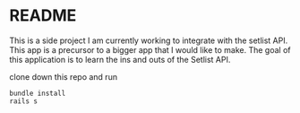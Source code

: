 # README

This is a side project I am currently working to integrate with the setlist API. This app is a precursor to a bigger app that I would like to make. The goal of this application is to learn the ins and outs of the Setlist API.


clone down this repo and run

```
bundle install
rails s

```
